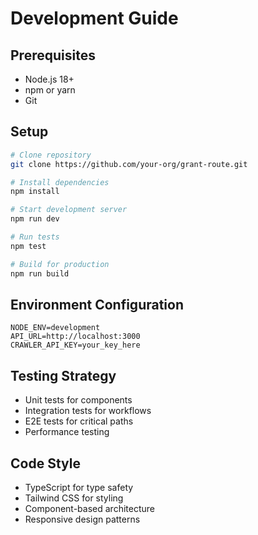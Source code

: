 # Development Guide

## Prerequisites
- Node.js 18+
- npm or yarn
- Git

## Setup
```bash
# Clone repository
git clone https://github.com/your-org/grant-route.git

# Install dependencies
npm install

# Start development server
npm run dev

# Run tests
npm test

# Build for production
npm run build
```

## Environment Configuration
```env
NODE_ENV=development
API_URL=http://localhost:3000
CRAWLER_API_KEY=your_key_here
```

## Testing Strategy
- Unit tests for components
- Integration tests for workflows
- E2E tests for critical paths
- Performance testing

## Code Style
- TypeScript for type safety
- Tailwind CSS for styling
- Component-based architecture
- Responsive design patterns